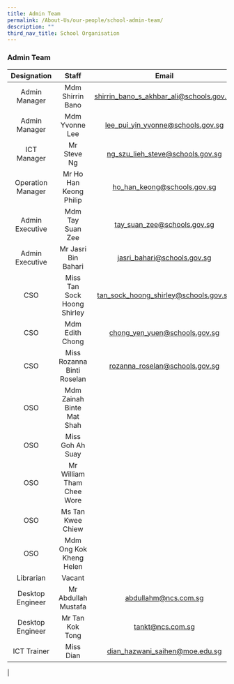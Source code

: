 ```yaml
---
title: Admin Team
permalink: /About-Us/our-people/school-admin-team/
description: ""
third_nav_title: School Organisation
---
```

### **Admin Team**

| Designation | Staff | Email |
|:---:|:---:|:---:|
| Admin Manager | Mdm Shirrin Bano | [shirrin_bano_s_akhbar_ali@schools.gov.sg](mailto:shirrin_bano_s_akhbar_ali@schools.gov.sg) |
| Admin Manager | Mdm Yvonne Lee | [lee_pui_yin_yvonne@schools.gov.sg](mailto:lee_pui_yin_yvonne@schools.gov.sg) |
| ICT Manager | Mr Steve Ng | [ng_szu_lieh_steve@schools.gov.sg](mailto:ng_szu_lieh_steve@schools.gov.sg) |
| Operation Manager | Mr Ho Han Keong Philip | [ho_han_keong@schools.gov.sg](mailto:ho_han_keong@schools.gov.sg)|
| Admin Executive | Mdm Tay Suan Zee | [tay_suan_zee@schools.gov.sg](mailto:tay_suan_zee@schools.gov.sg) |
| Admin Executive | Mr Jasri Bin Bahari | [jasri_bahari@schools.gov.sg](mailto:jasri_bahari@schools.gov.sg) |
| CSO | Miss Tan Sock Hoong Shirley | [tan_sock_hoong_shirley@schools.gov.sg](mailto:tan_sock_hoong_shirley@schools.gov.sg) |
| CSO | Mdm Edith Chong | [chong_yen_yuen@schools.gov.sg](mailto:chong_yen_yuen@schools.gov.sg) |
|  CSO | Miss Rozanna Binti Roselan  | [rozanna_roselan@schools.gov.sg](mailto:rozanna_roselan@schools.gov.sg) |
| OSO | Mdm Zainah Binte Mat Shah |  |
| OSO | Miss Goh Ah Suay |   |
|  OSO | Mr William Tham Chee Wore |  |
| OSO | Ms Tan Kwee Chiew |   |
| OSO | Mdm Ong Kok Kheng Helen |   |
| Librarian | Vacant |  |
| Desktop Engineer | Mr Abdullah Mustafa | [abdullahm@ncs.com.sg](mailto:abdullahm@ncs.com.sg) |
| Desktop Engineer | Mr Tan Kok Tong | [tankt@ncs.com.sg](mailto:tankt@ncs.com.sg)  |
| ICT Trainer | Miss Dian | [dian_hazwani_saihen@moe.edu.sg](mailto:dian_hazwani_saihen@moe.edu.sg) |
|